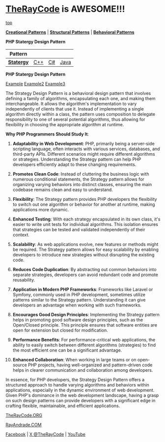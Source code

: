 # [TheRayCode](../../../README.md) is AWESOME!!!

[top](../README.md)

**[Creational Patterns](../../Creational/README.md)** | **[Structural Patterns](../../Structural/README.md)** | **[Behavioral Patterns](../README.md)**

**PHP Statergy Design Pattern**

|Pattern|   |   |   |
|---|---|---|---|
| [**Statergy**](README.md) | [C++](../../../CPP/Behavioral/Statergy/README.md) | [C#](../../../Csharp/Behavioral/Statergy/README.md) | [Java](../../../Java/Behavioral/Statergy/README.md) |

**PHP Statergy Design Pattern**

[Example](Example/README.md)  [Example2](Example/README.md)  [Example3](Example/README.md)

The Strategy Design Pattern is a behavioral design pattern that involves defining a family of algorithms, encapsulating each one, and making them interchangeable. It allows the algorithm's implementation to vary independently of clients that use it. Instead of implementing a single algorithm directly within a class, the pattern uses composition to delegate responsibility to one of several potential algorithms, thus allowing for flexibility in choosing the appropriate algorithm at runtime.

**Why PHP Programmers Should Study It**:

1. **Adaptability in Web Development**: PHP, primarily being a server-side scripting language, often interacts with various services, databases, and third-party APIs. Different scenarios might require different algorithms or strategies. Understanding the Strategy pattern can help PHP developers efficiently adapt to these changing requirements.

2. **Promotes Clean Code**: Instead of cluttering the business logic with numerous conditional statements, the Strategy pattern allows for organizing varying behaviors into distinct classes, ensuring the main codebase remains clean and easy to understand.

3. **Flexibility**: The Strategy pattern provides PHP developers the flexibility to switch out one algorithm or behavior for another at runtime, making applications more dynamic.

4. **Enhanced Testing**: With each strategy encapsulated in its own class, it's easier to write unit tests for individual algorithms. This isolation ensures that strategies can be tested and validated independently of their context.

5. **Scalability**: As web applications evolve, new features or methods might be required. The Strategy pattern allows for easy scalability by enabling developers to introduce new strategies without disrupting the existing code.

6. **Reduces Code Duplication**: By abstracting out common behaviors into separate strategies, developers can avoid redundant code and promote reusability.

7. **Application in Modern PHP Frameworks**: Frameworks like Laravel or Symfony, commonly used in PHP development, sometimes utilize patterns similar to the Strategy pattern. Understanding it can give developers an advantage when working with such frameworks.

8. **Encourages Good Design Principles**: Implementing the Strategy pattern helps in promoting good software design principles, such as the Open/Closed principle. This principle ensures that software entities are open for extension but closed for modification.

9. **Performance Benefits**: For performance-critical web applications, the ability to easily switch between different algorithms (strategies) to find the most efficient one can be a significant advantage.

10. **Enhanced Collaboration**: When working in large teams or on open-source PHP projects, having well-organized and pattern-driven code helps in clearer communication and collaboration among developers.

In essence, for PHP developers, the Strategy Design Pattern offers a structured approach to handle varying algorithms and behaviors within applications, especially in the dynamic environment of web development. Given PHP's dominance in the web development landscape, having a grasp on such design patterns can provide developers with a significant edge in crafting flexible, maintainable, and efficient applications.

[TheRayCode.ORG](https://www.TheRayCode.org)

[RayAndrade.COM](https://www.RayAndrade.com)

[Facebook](https://www.facebook.com/TheRayCode/) | [X @TheRayCode](https://www.x.com/TheRayCode/) | [YouTube](https://www.youtube.com/TheRayCode/)
